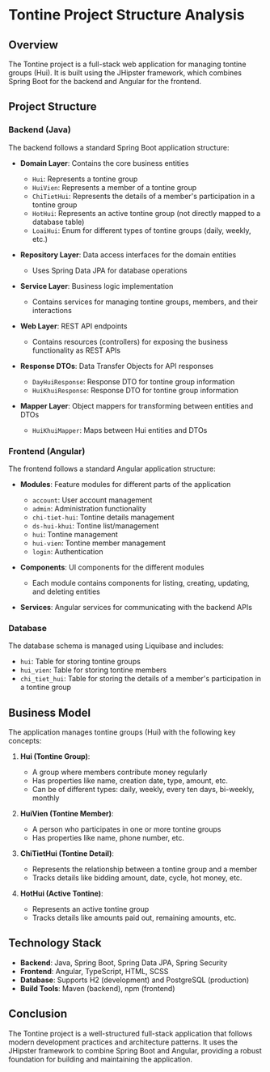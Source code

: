 # Tontine Project Structure Analysis

## Overview
The Tontine project is a full-stack web application for managing tontine groups (Hui). It is built using the JHipster framework, which combines Spring Boot for the backend and Angular for the frontend.

## Project Structure

### Backend (Java)
The backend follows a standard Spring Boot application structure:

- **Domain Layer**: Contains the core business entities
  - `Hui`: Represents a tontine group
  - `HuiVien`: Represents a member of a tontine group
  - `ChiTietHui`: Represents the details of a member's participation in a tontine group
  - `HotHui`: Represents an active tontine group (not directly mapped to a database table)
  - `LoaiHui`: Enum for different types of tontine groups (daily, weekly, etc.)

- **Repository Layer**: Data access interfaces for the domain entities
  - Uses Spring Data JPA for database operations

- **Service Layer**: Business logic implementation
  - Contains services for managing tontine groups, members, and their interactions

- **Web Layer**: REST API endpoints
  - Contains resources (controllers) for exposing the business functionality as REST APIs

- **Response DTOs**: Data Transfer Objects for API responses
  - `DayHuiResponse`: Response DTO for tontine group information
  - `HuiKhuiResponse`: Response DTO for tontine group information

- **Mapper Layer**: Object mappers for transforming between entities and DTOs
  - `HuiKhuiMapper`: Maps between Hui entities and DTOs

### Frontend (Angular)
The frontend follows a standard Angular application structure:

- **Modules**: Feature modules for different parts of the application
  - `account`: User account management
  - `admin`: Administration functionality
  - `chi-tiet-hui`: Tontine details management
  - `ds-hui-khui`: Tontine list/management
  - `hui`: Tontine management
  - `hui-vien`: Tontine member management
  - `login`: Authentication

- **Components**: UI components for the different modules
  - Each module contains components for listing, creating, updating, and deleting entities

- **Services**: Angular services for communicating with the backend APIs

### Database
The database schema is managed using Liquibase and includes:

- `hui`: Table for storing tontine groups
- `hui_vien`: Table for storing tontine members
- `chi_tiet_hui`: Table for storing the details of a member's participation in a tontine group

## Business Model
The application manages tontine groups (Hui) with the following key concepts:

1. **Hui (Tontine Group)**:
   - A group where members contribute money regularly
   - Has properties like name, creation date, type, amount, etc.
   - Can be of different types: daily, weekly, every ten days, bi-weekly, monthly

2. **HuiVien (Tontine Member)**:
   - A person who participates in one or more tontine groups
   - Has properties like name, phone number, etc.

3. **ChiTietHui (Tontine Detail)**:
   - Represents the relationship between a tontine group and a member
   - Tracks details like bidding amount, date, cycle, hot money, etc.

4. **HotHui (Active Tontine)**:
   - Represents an active tontine group
   - Tracks details like amounts paid out, remaining amounts, etc.

## Technology Stack
- **Backend**: Java, Spring Boot, Spring Data JPA, Spring Security
- **Frontend**: Angular, TypeScript, HTML, SCSS
- **Database**: Supports H2 (development) and PostgreSQL (production)
- **Build Tools**: Maven (backend), npm (frontend)

## Conclusion
The Tontine project is a well-structured full-stack application that follows modern development practices and architecture patterns. It uses the JHipster framework to combine Spring Boot and Angular, providing a robust foundation for building and maintaining the application.
